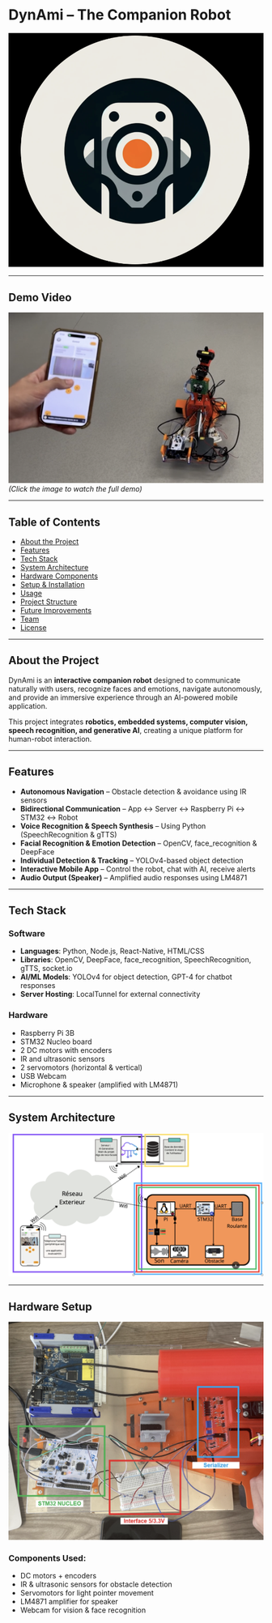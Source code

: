 # DynAmi – The Companion Robot

![DynAmi Logo](./images/logo.png) <!-- Replace with your logo -->

---

## Demo Video
[![Watch the Demo](./images/demo_thumbnail.png)](./assets/Dynami_compresses.mp4)  
*(Click the image to watch the full demo)*

---

## Table of Contents
- [About the Project](#about-the-project)
- [Features](#features)
- [Tech Stack](#tech-stack)
- [System Architecture](#system-architecture)
- [Hardware Components](#hardware-components)
- [Setup & Installation](#setup--installation)
- [Usage](#usage)
- [Project Structure](#project-structure)
- [Future Improvements](#future-improvements)
- [Team](#team)
- [License](#license)

---

## About the Project
DynAmi is an **interactive companion robot** designed to communicate naturally with users, recognize faces and emotions, navigate autonomously, and provide an immersive experience through an AI-powered mobile application.

This project integrates **robotics, embedded systems, computer vision, speech recognition, and generative AI**, creating a unique platform for human-robot interaction.

---

## Features
- **Autonomous Navigation** – Obstacle detection & avoidance using IR sensors  
- **Bidirectional Communication** – App ↔ Server ↔ Raspberry Pi ↔ STM32 ↔ Robot  
- **Voice Recognition & Speech Synthesis** – Using Python (SpeechRecognition & gTTS)  
- **Facial Recognition & Emotion Detection** – OpenCV, face_recognition & DeepFace  
- **Individual Detection & Tracking** – YOLOv4-based object detection  
- **Interactive Mobile App** – Control the robot, chat with AI, receive alerts  
- **Audio Output (Speaker)** – Amplified audio responses using LM4871  

---

## Tech Stack

### Software
- **Languages**: Python, Node.js, React-Native, HTML/CSS
- **Libraries**: OpenCV, DeepFace, face_recognition, SpeechRecognition, gTTS, socket.io  
- **AI/ML Models**: YOLOv4 for object detection, GPT-4 for chatbot responses  
- **Server Hosting**: LocalTunnel for external connectivity  

### Hardware
- Raspberry Pi 3B  
- STM32 Nucleo board  
- 2 DC motors with encoders  
- IR and ultrasonic sensors  
- 2 servomotors (horizontal & vertical)  
- USB Webcam  
- Microphone & speaker (amplified with LM4871)  

---

## System Architecture
![System Architecture](./images/system_architecture.png) <!-- Add your figure -->

---

## Hardware Setup
![Wiring Diagram](./images/wiring.png) <!-- Add your wiring diagram -->

### Components Used:
- DC motors + encoders  
- IR & ultrasonic sensors for obstacle detection  
- Servomotors for light pointer movement  
- LM4871 amplifier for speaker  
- Webcam for vision & face recognition 


